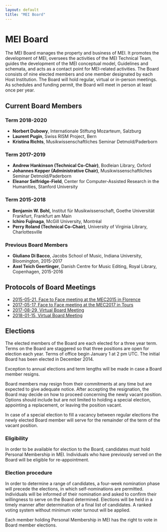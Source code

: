 ```yaml
---
layout: default
title: "MEI Board"
---
```

# MEI Board

The MEI Board manages the property and business of MEI. It promotes the development of MEI, oversees the activities of the MEI Technical Team, guides the development of the MEI conceptual model, Guidelines and schemata, and acts as a contact point for MEI-related activities. The Board consists of nine elected members and one member designated by each Host Institution. The Board will hold regular, virtual or in-person meetings. As schedules and funding permit, the Board will meet in person at least once per year.

## Current Board Members

### Term 2018-2020

* **Norbert Dubowy**, Internationale Stiftung Mozarteum, Salzburg 
* **Laurent Pugin**, Swiss RISM Project, Bern 
* **Kristina Richts**, Musikwissenschaftliches Seminar Detmold/Paderborn

### Term 2017-2019

* **Andrew Hankinson (Technical Co-Chair)**, Bodleian Library, Oxford 
* **Johannes Kepper (Administrative Chair)**, Musikwissenschaftliches Seminar Detmold/Paderborn 
* **Eleanor Selfridge-Field**, Center for Computer-Assisted Research in the Humanities, Stanford University

### Term 2015-2018

* **Benjamin W. Bohl,** Institut für Musikwissenschaft, Goethe Universität Frankfurt, Frankfurt am Main
* **Ichiro Fujinaga**, McGill University, Montréal 
* **Perry Roland (Technical Co-Chair)**, University of Virginia Library, Charlottesville

### Previous Board Members

* **Giuliano Di Bacco**, Jacobs School of Music, Indiana University, Bloomington, 2015-2017
* **Axel Teich Geertinger**, Danish Centre for Music Editing, Royal Library, Copenhagen, 2015-2016

## Protocols of Board Meetings

* [2015-05-21, Face to Face meeting at the MEC2015 in Florence](http://music-encoding.org/communitymei-organizationmei-boardmeetings2015-05-21/)
* [2017-05-17, Face to Face meeting at the MEC2017 in Tours](http://music-encoding.org/?p=2283)
* [2017-08-29, Virtual Board Meeting](http://music-encoding.org/2017-08-29-virtual-board-meeting/)
* [2018-01-15, Virtual Board Meeting](mei-board/protocols/2018-01-15_Virtual-Board-Meeting.md)

## Elections

The elected members of the Board are each elected for a three year term. Terms on the Board are staggered so that three positions are open for election each year. Terms of office begin January 1 at 2 pm UTC. The initial Board has been elected in December 2014.

Exception to annual elections and term lengths will be made in case a Board member resigns.

Board members may resign from their commitments at any time but are expected to give adequate notice. After accepting the resignation, the Board may decide on how to proceed concerning the newly vacant position. Options should include but are not limited to holding a special election, appointing a replacement, or leaving the position vacant.

In case of a special election to fill a vacancy between regular elections the newly elected Board member will serve for the remainder of the term of the vacant position.

### Eligibility

In order to be available for election to the Board, candidates must hold Personal Membership in MEI. Individuals who have previously served on the Board will be eligible for re-appointment.

### Election procedure

In order to determine a range of candidates, a four-week nomination phase will precede the elections, in which self-nominations are permitted. Individuals will be informed of their nomination and asked to confirm their willingness to serve on the Board determined. Elections will be held in a timely manner after determination of a final list of candidates. A ranked voting system without minimum voter turnout will be applied.

Each member holding Personal Membership in MEI has the right to vote in Board member elections.

